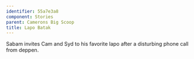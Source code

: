 ```yaml
---
identifier: 55a7e3a8
component: Stories
parent: Camerons Big Scoop 
title: Lapo Batak
---
```

Sabam invites Cam and Syd to his favorite lapo after a disturbing phone
call from deppen.
